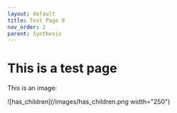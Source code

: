 ```yaml
---
layout: default
title: Test Page 0
nav_order: 2
parent: Synthesis
---
```


# This is a test page
This is an image:

![has_children](/images/has_children.png width="250")
